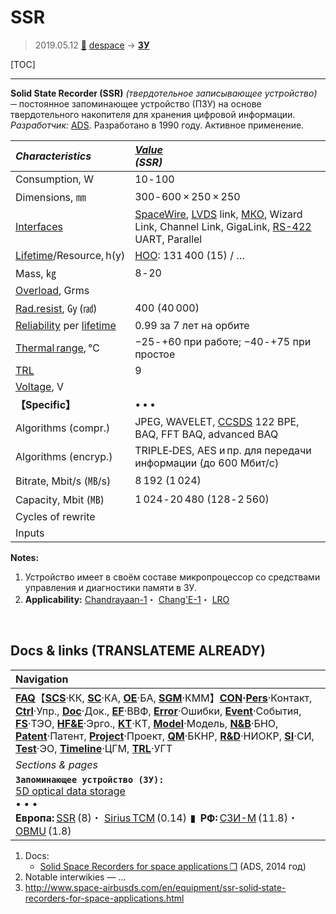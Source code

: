 # SSR
> 2019.05.12 [🚀](../index/index.md) [despace](index.md) → **[ЗУ](ds.md)**

[TOC]

---

**Solid State Recorder (SSR)** *(твердотельное записывающее устройство)* ─ постоянное запоминающее устройство (ПЗУ) на основе твердотельного накопителя для хранения цифровой информации.  
*Разработчик:* [ADS](zz_ads.md). Разработано в 1990 году. Активное применение.

|*Characteristics*|*[Value](si.md)<br> (SSR)*|
|:--|:--|
|Consumption, W|10 ‑ 100|
|Dimensions, ㎜|300 ‑ 600 × 250 × 250|
|[Interfaces](interface.md)|[SpaceWire](spacewire.md), [LVDS](lvds.md) link, [МКО](mil_std_1553.md), Wizard Link, Channel Link, GigaLink, [RS-422](rs_xxx.md) UART, Parallel|
|[Lifetime](lifetime.md)/Resource, h(y)|[НОО](nnb.md): 131 400 (15) / …|
|Mass, ㎏|8 ‑ 20|
|[Overload](vibration.md), Grms| |
|[Rad.resist](ion_rad.md), ㏉ (㎭)|400 (40 000)|
|[Reliability](qm.md) per [lifetime](lifetime.md)|0.99 за 7 лет на орбите|
|[Thermal range](tcs.md), ℃|−25 ‑ +60 при работе; −40 ‑ +75 при простое|
|[TRL](trl.md)|9|
|[Voltage](voltage.md), V| |
|**【Specific】**|• • •|
|Algorithms (compr.)|JPEG, WAVELET, [CCSDS](ccsds.md) 122 BPE, BAQ, FFT BAQ, advanced BAQ|
|Algorithms (encryp.)|TRIPLE‑DES, AES и пр. для передачи информации (до 600 Мбит/с)|
|Bitrate, Mbit/s (㎆/s)|8 192 (1 024)|
|Capacity, Mbit (㎆)|1 024 ‑ 20 480 (128 ‑ 2 560)|
|Cycles of rewrite| |
|Inputs| |

**Notes:**

   1. Устройство имеет в своём составе микропроцессор со средствами управления и диагностики памяти в ЗУ.
   1. **Applicability:** [Chandrayaan-1](chandrayaan_1.md)・ [Chang'E-1](chang_e_1.md)・ [LRO](lunar_reconnaissance_orbiter.md)



<p style="page-break-after:always"> </p>

## Docs & links (TRANSLATEME ALREADY)
|Navigation|
|:--|
|**[FAQ](faq.md)**【**[SCS](scs.md)**·КК, **[SC](sc.md)**·КА, **[OE](oe.md)**·БА, **[SGM](sgm.md)**·КММ】**[CON](contact.md)·[Pers](person.md)**·Контакт, **[Ctrl](control.md)**·Упр., **[Doc](doc.md)**·Док., **[EF](ef.md)**·ВВФ, **[Error](error.md)**·Ошибки, **[Event](event.md)**·События, **[FS](fs.md)**·ТЭО, **[HF&E](hfe.md)**·Эрго., **[KT](kt.md)**·КТ, **[Model](model.md)**·Модель, **[N&B](nnb.md)**·БНО, **[Patent](патент.md)**·Патент, **[Project](project.md)**·Проект, **[QM](qm.md)**·БКНР, **[R&D](rnd.md)**·НИОКР, **[SI](si.md)**·СИ, **[Test](test.md)**·ЭО, **[Timeline](timeline.md)**·ЦГМ, **[TRL](trl.md)**·УГТ|
|*Sections & pages*|
|**`Запоминающее устройство (ЗУ):`**<br> [5D optical data storage](5dods.md) <br>• • •<br> **Европа:** [SSR](ssr.md) (8)・ [Sirius TCM](sirius_tcm.md) (0.14)  ▮  **РФ:** [СЗИ-М](szi_m.md) (11.8)・ [OBMU](sait_obmu.md) (1.8)|

   1. Docs:
      - [Solid Space Recorders for space applications ❐](f/ds/ssr_ens_5_ssr_2014_bd.pdf) (ADS, 2014 год)
   1. Notable interwikies — …
   1. <http://www.space-airbusds.com/en/equipment/ssr-solid‑state-recorders-for-space-applications.html>
